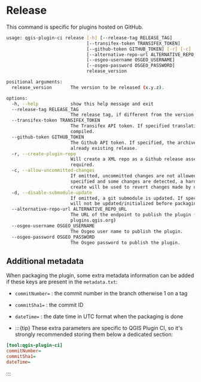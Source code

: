 # Release

This command is specific for plugins hosted on GitHub.

```bash
usage: qgis-plugin-ci release [-h] [--release-tag RELEASE_TAG]
                              [--transifex-token TRANSIFEX_TOKEN]
                              [--github-token GITHUB_TOKEN] [-r] [-c] [-d]
                              [--alternative-repo-url ALTERNATIVE_REPO_URL]
                              [--osgeo-username OSGEO_USERNAME]
                              [--osgeo-password OSGEO_PASSWORD]
                              release_version

positional arguments:
  release_version       The version to be released (x.y.z).

options:
  -h, --help            show this help message and exit
  --release-tag RELEASE_TAG
                        The release tag, if different from the version (e.g. vx.y.z).
  --transifex-token TRANSIFEX_TOKEN
                        The Transifex API token. If specified translations will be pulled and
                        compiled.
  --github-token GITHUB_TOKEN
                        The Github API token. If specified, the archive will be pushed to an
                        already existing release.
  -r, --create-plugin-repo
                        Will create a XML repo as a Github release asset. Github token is
                        required.
  -c, --allow-uncommitted-changes
                        If omitted, uncommitted changes are not allowed before releasing. If
                        specified and some changes are detected, a hard reset on a stash
                        create will be used to revert changes made by qgis-plugin-ci.
  -d, --disable-submodule-update
                        If omitted, a git submodule is updated. If specified, git submodules
                        will not be updated/initialized before packaging.
  --alternative-repo-url ALTERNATIVE_REPO_URL
                        The URL of the endpoint to publish the plugin (defaults to
                        plugins.qgis.org)
  --osgeo-username OSGEO_USERNAME
                        The Osgeo user name to publish the plugin.
  --osgeo-password OSGEO_PASSWORD
                        The Osgeo password to publish the plugin.
```

## Additional metadata

When packaging the plugin, some extra metadata information can be added if these keys are present in the `metadata.txt`:

* `commitNumber=` : the commit number in the branch otherwise 1 on a tag
* `commitSha1=` : the commit ID
* `dateTime=` : the date time in UTC format when the packaging is done

* :::{tip}
These extra parameters are specific to QGIS Plugin CI, so it's strongly recommended storing them below a dedicated section:

```ini
[tool:qgis-plugin-ci]
commitNumber=
commitSha1=
dateTime=
```
:::
